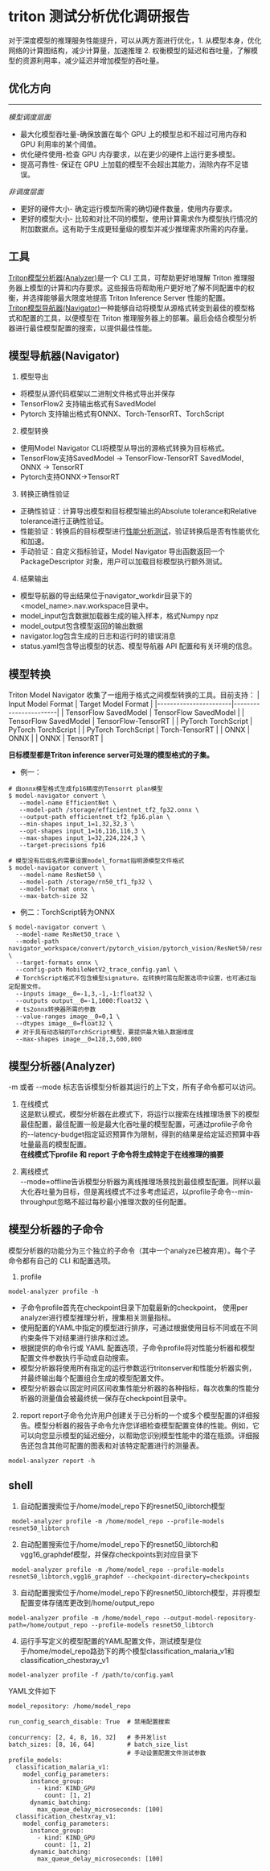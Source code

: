 # triton 测试分析优化调研报告 
对于深度模型的推理服务性能提升，可以从两方面进行优化，1. 从模型本身，优化网络的计算图结构，减少计算量，加速推理 2. 权衡模型的延迟和吞吐量，了解模型的资源利用率，减少延迟并增加模型的吞吐量。  
## 优化方向
***
_模型调度层面_
* 最大化模型吞吐量-确保放置在每个 GPU 上的模型总和不超过可用内存和 GPU 利用率的某个阈值。
* 优化硬件使用-检查 GPU 内存要求，以在更少的硬件上运行更多模型。
* 提高可靠性- 保证在 GPU 上加载的模型不会超出其能力，消除内存不足错误。  

_非调度层面_
* 更好的硬件大小- 确定运行模型所需的确切硬件数量，使用内存要求。
* 更好的模型大小- 比较和对比不同的模型，使用计算需求作为模型执行情况的附加数据点。这有助于生成更轻量级的模型并减少推理需求所需的内存量。

## 工具

[Triton模型分析器(Analyzer)](https://github.com/triton-inference-server/model_analyzer)是一个 CLI 工具，可帮助更好地理解 Triton 推理服务器上模型的计算和内存要求。这些报告将帮助用户更好地了解不同配置中的权衡，并选择能够最大限度地提高 Triton Inference Server 性能的配置。   
[Triton模型导航器(Navigator)](https://github.com/triton-inference-server/model_analyzer)一种能够自动将模型从源格式转变到最佳的模型格式和配置的工具，以便模型在 Triton 推理服务器上的部署。最后会结合模型分析器进行最佳模型配置的搜索，以提供最佳性能。

## 模型导航器(Navigator)
1. 模型导出
* 将模型从源代码框架以二进制文件格式导出并保存
* TensorFlow2 支持输出格式有SavedModel
* Pytorch 支持输出格式有ONNX、Torch-TensorRT、TorchScript
2. 模型转换
* 使用Model Navigator CLI将模型从导出的源格式转换为目标格式。
* TensorFlow支持SavedModel -> TensorFlow-TensorRT SavedModel, ONNX -> TensorRT
* Pytorch支持ONNX->TensorRT
3. 转换正确性验证
* 正确性验证：计算导出模型和目标模型输出的Absolute tolerance和Relative tolerance进行正确性验证。
* 性能验证：转换后的目标模型进行[性能分析测试](https://github.com/triton-inference-server/server/blob/main/docs/perf_analyzer.md)，验证转换后是否有性能优化和加速。
* 手动验证：自定义指标验证，Model Navigator 导出函数返回一个 PackageDescriptor 对象，用户可以加载目标模型执行额外测试。
4. 结果输出
* 模型导航器的导出结果位于navigator_workdir目录下的<model_name>.nav.workspace目录中。
* model_input包含数据加载器生成的输入样本，格式Numpy npz 
* model_output包含模型返回的输出数据
* navigator.log包含生成的日志和运行时的错误消息
* status.yaml包含导出模型的状态、模型导航器 API 配置和有关环境的信息。

## 模型转换
Triton Model Navigator 收集了一组用于格式之间模型转换的工具。目前支持：
| Input Model Format    | Target Model Format   |
|-----------------------|-----------------------|
| TensorFlow SavedModel | TensorFlow SavedModel |
| TensorFlow SavedModel | TensorFlow-TensorRT |
| PyTorch TorchScript   | PyTorch TorchScript   |
| PyTorch TorchScript   | Torch-TensorRT   |
| ONNX   | ONNX   |
| ONNX  | TensorRT   |

__目标模型都是Triton inference server可处理的模型格式的子集。__  
* 例一：
```
# 由onnx模型格式生成fp16精度的Tensorrt plan模型
$ model-navigator convert \
   --model-name EfficientNet \
   --model-path /storage/efficientnet_tf2_fp32.onnx \
   --output-path efficientnet_tf2_fp16.plan \
   --min-shapes input_1=1,32,32,3 \
   --opt-shapes input_1=16,116,116,3 \
   --max-shapes input_1=32,224,224,3 \
   --target-precisions fp16

# 模型没有后缀名的需要设置model_format指明源模型文件格式 
$ model-navigator convert \
   --model-name ResNet50 \
   --model-path /storage/rn50_tf1_fp32 \
   --model-format onnx \
   --max-batch-size 32
```
* 例二：TorchScript转为ONNX
```
$ model-navigator convert \
  --model-name ResNet50_trace \
  --model-path navigator_workspace/convert/pytorch_vision/pytorch_vision/ResNet50/resnet50_ts_trace.pt \
  --target-formats onnx \
  --config-path MobileNetV2_trace_config.yaml \
  # TorchScript格式不包含模型signature，在转换时需在配置选项中设置，也可通过指定配置文件。
  --inputs image__0=-1,3,-1,-1:float32 \
  --outputs output__0=-1,1000:float32 \
  # ts2onnx转换器所需的参数
  --value-ranges image__0=0,1 \
  --dtypes image__0=float32 \
  # 对于具有动态轴的TorchScript模型，要提供最大输入数据维度
  --max-shapes image__0=128,3,600,800
```
## 模型分析器(Analyzer) 
-m 或者 --mode 标志告诉模型分析器其运行的上下文，所有子命令都可以访问。  
1. 在线模式  
这是默认模式，模型分析器在此模式下，将运行以搜索在线推理场景下的模型最佳配置，最佳配置一般是最大化吞吐量的模型配置，可通过profile子命令的--latency-budget指定延迟预算作为限制，得到的结果是给定延迟预算中吞吐量最高的模型配置。  
__在线模式下profile 和 report 子命令将生成特定于在线推理的摘要__  

2. 离线模式  
--mode=offline告诉模型分析器为离线推理场景找到最佳模型配置。同样以最大化吞吐量为目标，但是离线模式不过多考虑延迟，以profile子命令--min-throughput忽略不超过每秒最小推理次数的任何配置。  

## 模型分析器的子命令 
模型分析器的功能分为三个独立的子命令（其中一个analyze已被弃用）。每个子命令都有自己的 CLI 和配置选项。
1. profile  
```
model-analyzer profile -h
```
* 子命令profile首先在checkpoint目录下加载最新的checkpoint， 使用per analyzer进行模型推理分析，搜集相关测量指标。  
* 使用配置的YAML中指定的模型进行排序，可通过根据使用目标不同或在不同约束条件下对结果进行排序和过滤。
* 根据提供的命令行或 YAML 配置选项，子命令profile将对性能分析器和模型配置文件参数执行手动或自动搜索。
* 模型分析器将使用所有指定的运行参数运行tritonserver和性能分析器实例，并最终输出每个配置组合生成的模型配置文件。
* 模型分析器会以固定时间区间收集性能分析器的各种指标，每次收集的性能分析器的测量值会被最终统一保存在checkpoint目录中。


2. report
report子命令允许用户创建关于已分析的一个或多个模型配置的详细报告。模型分析器的报告子命令允许您详细检查模型配置变体的性能。例如，它可以向您显示模型的延迟细分，以帮助您识别模型性能中的潜在瓶颈。详细报告还包含其他可配置的图表和对该特定配置进行的测量表。
```
model-analyzer report -h
```

## shell
1. 自动配置搜索位于/home/model_repo下的resnet50_libtorch模型
```
 model-analyzer profile -m /home/model_repo --profile-models resnet50_libtorch
```
2. 自动配置搜索位于/home/model_repo下的resnet50_libtorch和vgg16_graphdef模型，并保存checkpoints到对应目录下
```
 model-analyzer profile -m /home/model_repo --profile-models resnet50_libtorch,vgg16_graphdef --checkpoint-directory=checkpoints
```
3. 自动配置搜索位于/home/model_repo下的resnet50_libtorch模型，并将模型配置变体存储库更改到/home/output_repo
```
model-analyzer profile -m /home/model_repo --output-model-repository-path=/home/output_repo --profile-models resnet50_libtorch
```
4. 运行手写定义的模型配置的YAML配置文件，测试模型是位于/home/model_repo路劲下的两个模型classification_malaria_v1和classification_chestxray_v1
```
model-analyzer profile -f /path/to/config.yaml
```
YAML文件如下
```
model_repository: /home/model_repo

run_config_search_disable: True  # 禁用配置搜索

concurrency: [2, 4, 8, 16, 32]   # 多并发list
batch_sizes: [8, 16, 64]         # batch_size_list
                                 # 手动设置配置文件测试参数
profile_models:
  classification_malaria_v1:
    model_config_parameters:
      instance_group:
        - kind: KIND_GPU
          count: [1, 2]
      dynamic_batching:
        max_queue_delay_microseconds: [100]
  classification_chestxray_v1:
    model_config_parameters:
      instance_group:
        - kind: KIND_GPU
          count: [1, 2]
      dynamic_batching:
        max_queue_delay_microseconds: [100]
```